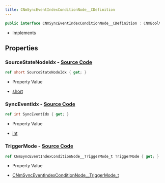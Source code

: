 ```yaml
---
title: CNmSyncEventIndexConditionNode__CDefinition
---
```


```csharp
public interface CNmSyncEventIndexConditionNode__CDefinition : CNmBoolValueNode__CDefinition, CNmValueNode__CDefinition, CNmGraphNode__CDefinition, ISchemaClass<CNmGraphNode__CDefinition>, ISchemaClass<CNmValueNode__CDefinition>, ISchemaClass<CNmBoolValueNode__CDefinition>, ISchemaClass<CNmSyncEventIndexConditionNode__CDefinition>, ISchemaField, ISchemaClass, INativeHandle
```

- Implements

## Properties

### **SourceStateNodeIdx** - [Source Code](https://github.com/swiftly-solution/swiftlys2/blob/main/managed/src/SwiftlyS2.Generated/Schemas/Interfaces/CNmSyncEventIndexConditionNode__CDefinition.cs#L16)

```csharp
ref short SourceStateNodeIdx { get; }
```

- Property Value

- [short](https://learn.microsoft.com/dotnet/api/system.int16)

### **SyncEventIdx** - [Source Code](https://github.com/swiftly-solution/swiftlys2/blob/main/managed/src/SwiftlyS2.Generated/Schemas/Interfaces/CNmSyncEventIndexConditionNode__CDefinition.cs#L20)

```csharp
ref int SyncEventIdx { get; }
```

- Property Value

- [int](https://learn.microsoft.com/dotnet/api/system.int32)

### **TriggerMode** - [Source Code](https://github.com/swiftly-solution/swiftlys2/blob/main/managed/src/SwiftlyS2.Generated/Schemas/Interfaces/CNmSyncEventIndexConditionNode__CDefinition.cs#L18)

```csharp
ref CNmSyncEventIndexConditionNode__TriggerMode_t TriggerMode { get; }
```

- Property Value

- [CNmSyncEventIndexConditionNode__TriggerMode_t](/docs/api/shared/schemadefinitions/cnmsynceventindexconditionnode__triggermode_t)

